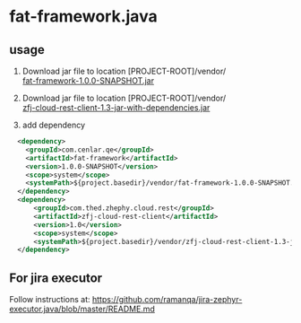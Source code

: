 # fat-framework.java

## usage
1. Download jar file to location [PROJECT-ROOT]/vendor/  
[fat-framework-1.0.0-SNAPSHOT.jar](https://github.com/ramanqa/fat-framework.java/raw/master/fat-framework-1.0.0-SNAPSHOT.jar)

2. Download jar file to location [PROJECT-ROOT]/vendor/  
[zfj-cloud-rest-client-1.3-jar-with-dependencies.jar](https://github.com/zephyrdeveloper/zapi-cloud/blob/master/Samples/production/zapi-cloud/generator/java/target/zfj-cloud-rest-client-1.3-jar-with-dependencies.jar?raw=true)

3. add dependency

  ```XML
    <dependency>
      <groupId>com.cenlar.qe</groupId>
      <artifactId>fat-framework</artifactId>
      <version>1.0.0-SNAPSHOT</version>
      <scope>system</scope>
      <systemPath>${project.basedir}/vendor/fat-framework-1.0.0-SNAPSHOT.jar</systemPath>
    </dependency>
    <dependency>
        <groupId>com.thed.zhephy.cloud.rest</groupId>
        <artifactId>zfj-cloud-rest-client</artifactId>
        <version>1.0</version>
        <scope>system</scope>
        <systemPath>${project.basedir}/vendor/zfj-cloud-rest-client-1.3-jar-with-dependencies.jar</systemPath>
    </dependency>
  ```
  
  
## For jira executor
Follow instructions at: https://github.com/ramanqa/jira-zephyr-executor.java/blob/master/README.md
